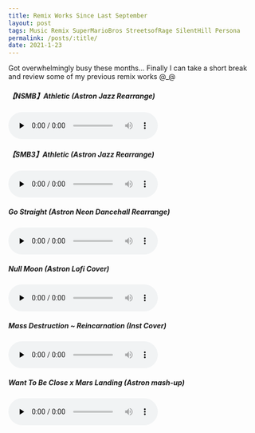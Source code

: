 ```yaml
---
title: Remix Works Since Last September
layout: post
tags: Music Remix SuperMarioBros StreetsofRage SilentHill Persona
permalink: /posts/:title/
date: 2021-1-23
---
```


Got overwhelmingly busy these months... Finally I can take a short break and
review some of my previous remix works @_@

##### 【NSMB】Athletic (Astron Jazz Rearrange)
<audio id="audio" controls="" preload="none">
<source id="mp3" src="../music/remix/NSMB Athletic (Astron Jazz Rearrange).mp3" type="audio/mpeg">
</audio>

##### 【SMB3】Athletic (Astron Jazz Rearrange)
<audio id="audio" controls="" preload="none">
<source id="mp3" src="../music/remix/SMB3 Athletic.mp3" type="audio/mpeg">
</audio>

##### Go Straight (Astron Neon Dancehall Rearrange)
<audio id="audio" controls="" preload="none">
<source id="mp3" src="../music/remix/Mega Neon Dancehall/Go Straight.mp3" type="audio/mpeg">
</audio>

##### Null Moon (Astron Lofi Cover)
<audio id="audio" controls="" preload="none">
<source id="mp3" src="../music/remix/Null Moon (Astron Lofi Cover).mp3" type="audio/mpeg">
</audio>

##### Mass Destruction ~ Reincarnation (Inst Cover)
<audio id="audio" controls="" preload="none">
<source id="mp3" src="../music/remix/Mass Destruction ~ Reincarnation (Inst Cover).mp3" type="audio/mpeg">
</audio>

##### Want To Be Close x Mars Landing (Astron mash-up)
<audio id="audio" controls="" preload="none">
<source id="mp3" src="../music/remix/Want To Be Close x Mars Landing (Astron mash-up).mp3" type="audio/mpeg">
</audio>
